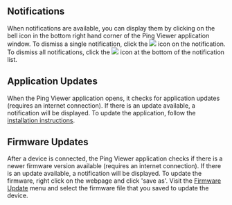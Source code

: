 ## Notifications

When notifications are available, you can display them by clicking on the bell icon in the bottom right hand corner of the Ping Viewer application window. To dismiss a single notification, click the <img src="/ping-viewer/images/icons/close.png" style="display: inline;"/> icon on the notification. To dismiss all notifications, click the <img src="/ping-viewer/images/icons/clear.png" style="display: inline;"/> icon at the bottom of the notification list.

## Application Updates

When the Ping Viewer application opens, it checks for application updates (requires an internet connection). If there is an update available, a notification will be displayed. To update the application, follow the [installation instructions](index.md#installing-and-running-the-application).

## Firmware Updates

After a device is connected, the Ping Viewer application checks if there is a newer firmware version available (requires an internet connection). If there is an update available, a notification will be displayed. To update the firmware, right click on the webpage and click 'save as'. Visit the [Firmware Update](firmware-update.md) menu and select the firmware file that you saved to update the device.
